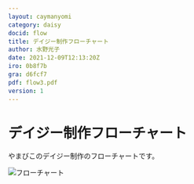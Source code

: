 ```yaml
---
layout: caymanyomi
category: daisy
docid: flow
title: デイジー制作フローチャート
author: 水野光子
date: 2021-12-09T12:13:20Z
iro: 0b8f7b
gra: d6fcf7
pdf: flow3.pdf
version: 1
---
```


# デイジー制作フローチャート

やまびこのデイジー制作のフローチャートです。

<img src="media/flow/flow3.png" alt="フローチャート" srcset="media/flow/flow3.svg" class="fullw" />
